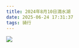 ```yaml
---
title: 2024年8月10日滴水湖
date: 2025-06-24 17:31:37
tags: 骑行
---
```


<!-- more -->

![](/images/20240810滴水湖.jpg)
